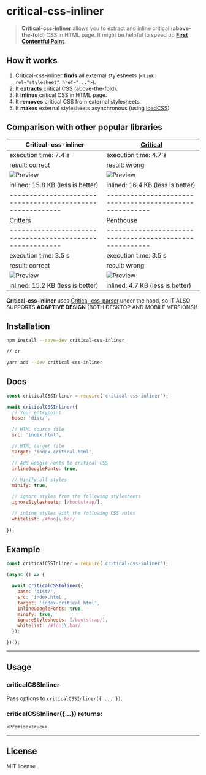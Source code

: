 # critical-css-inliner

> **Critical-css-inliner** allows you to extract and inline critical (**above-the-fold**) CSS in HTML page.
> It might be helpful to speed up **[First Contentful Paint](https://web.dev/first-contentful-paint/)**.

## How it works

1. Critical-css-inliner **finds** all external stylesheets (`<link rel="stylesheet" href="...">`).
2. It **extracts** critical CSS (above-the-fold).
3. It **inlines** critical CSS in HTML page.
4. It **removes** critical CSS from external stylesheets.
5. It **makes** external stylesheets asynchronous (using [loadCSS](https://github.com/filamentgroup/loadCSS))

## Comparison with other popular libraries

Critical-css-inliner                                     | [Critical](https://github.com/addyosmani/critical)
---------------------------------------------------------|-------------------------------------------------------
execution time: 7.4 s                                    | execution time: 4.7 s
result: correct                                          | result: wrong
![Preview](https://i.ibb.co/xsJ37mf/res.png)             | ![Preview](https://i.ibb.co/1T1j546/Result.png) 
inlined: 15.8 KB (less is better)                        | inlined: 16.4 KB (less is better)
---------------------------------------------------------|-------------------------------------------------------
[Critters](https://github.com/GoogleChromeLabs/critters) | [Penthouse](https://github.com/pocketjoso/penthouse)
---------------------------------------------------------|-------------------------------------------------------
execution time: 3.5 s                                    | execution time: 3.5 s
result: correct                                          | result: wrong
![Preview](https://i.ibb.co/xsJ37mf/res.png)             | ![Preview](https://i.ibb.co/YRQwFJ8/res.png) 
inlined: 15.2 KB (less is better)                        | inlined: 4.7 KB (less is better)

**Critical-css-inliner** uses [Critical-css-parser](https://github.com/ABVanton200/critical-css-parser/) under the hood, so IT ALSO SUPPORTS **ADAPTIVE DESIGN** (BOTH DESKTOP AND MOBILE VERSIONS)!

## Installation

```sh
npm install --save-dev critical-css-inliner

// or

yarn add --dev critical-css-inliner
```
## Docs

```js
const criticalCSSInliner = require('critical-css-inliner');

await criticalCSSInliner({
  // Your entrypoint
  base: 'dist/',

  // HTML source file
  src: 'index.html',

  // HTML target file
  target: 'index-critical.html',

  // Add Google Fonts to critical CSS
  inlineGoogleFonts: true,

  // Minify all styles
  minify: true,

  // ignore styles from the following stylesheets
  ignoreStylesheets: [/bootstrap/],

  // inline styles with the following CSS rules
  whitelist: /#foo|\.bar/
  
});
```

## Example

```js
const criticalCSSInliner = require('critical-css-inliner');

(async () => {

  await criticalCSSInliner({
    base: 'dist/',
    src: 'index.html',
    target: 'index-critical.html',
    inlineGoogleFonts: true,
    minify: true,
    ignoreStylesheets: [/bootstrap/],
    whitelist: /#foo|\.bar/
  });

})();
```

---

## Usage

### criticalCSSInliner

Pass options to `criticalCSSInliner({ ... })`.

### criticalCSSInliner({...}) returns:

```<Promise<true>>```

---

## License

MIT license